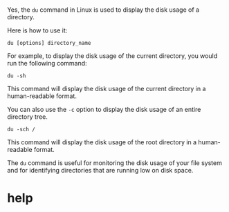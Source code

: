 # 

Yes, the `du` command in Linux is used to display the disk usage of a directory.

Here is how to use it:

```
du [options] directory_name
```

For example, to display the disk usage of the current directory, you would run the following command:

```
du -sh
```

This command will display the disk usage of the current directory in a human-readable format.

You can also use the `-c` option to display the disk usage of an entire directory tree.

```
du -sch /
```

This command will display the disk usage of the root directory in a human-readable format.

The `du` command is useful for monitoring the disk usage of your file system and for identifying directories that are running low on disk space.




# help 

```

```
